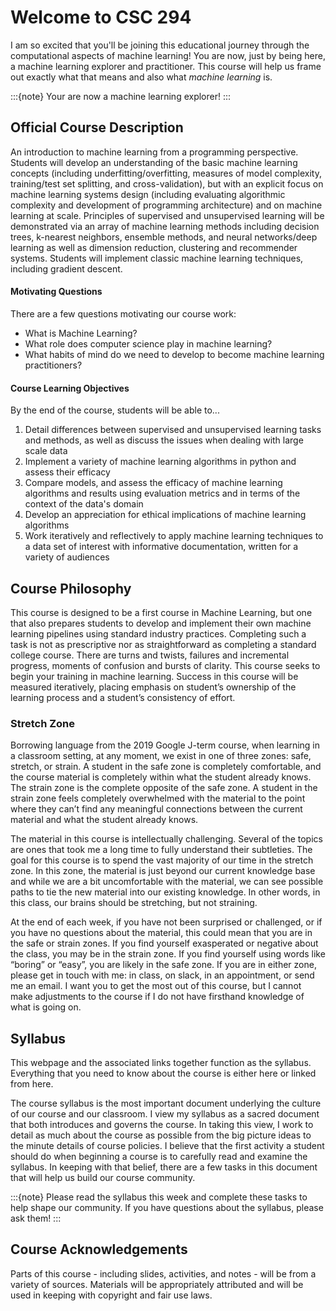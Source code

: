 # Welcome to CSC 294

I am so excited that you'll be joining this educational journey through 
the computational aspects of machine learning! You are now, just by being here, a machine learning explorer and practitioner. This course will 
help us frame out exactly what that means and also what _machine learning_ is. 

:::{note}
Your are now a machine learning explorer! 
:::

## Official Course Description

An introduction to machine learning from a programming perspective. Students will develop an understanding of the basic machine learning concepts (including underfitting/overfitting, measures of model complexity, training/test set splitting, and cross-validation), but with an explicit focus on machine learning systems design (including evaluating algorithmic complexity and development of programming architecture) and on machine learning at scale. Principles of supervised and unsupervised learning will be demonstrated via an array of machine learning methods including decision trees, k-nearest neighbors, ensemble methods, and neural networks/deep learning as well as dimension reduction, clustering and recommender systems. Students will implement classic machine learning techniques, including gradient descent. 

#### Motivating Questions

There are a few questions motivating our course work: 
- What is Machine Learning?   
- What role does computer science play in machine learning?  
- What habits of mind do we need to develop to become machine learning practitioners?   


#### Course Learning Objectives

By the end of the course, students will be able to...
1. Detail differences between supervised and unsupervised learning tasks and methods, as well as discuss the issues when dealing with large scale data    
2. Implement a variety of machine learning algorithms in python and assess their efficacy   
3. Compare models, and assess the efficacy of machine learning algorithms and results using evaluation metrics and in terms of the context of the data's domain    
4. Develop an appreciation for ethical implications of machine learning algorithms   
5. Work iteratively and reflectively to apply machine learning techniques to a data set of interest with informative documentation, written for a variety of audiences 

## Course Philosophy

This course is designed to be a first course in Machine Learning, but one that also prepares students to develop and implement their own machine learning pipelines using standard industry practices. Completing such a task is not as prescriptive nor as straightforward as completing a standard college course. There are turns and twists, failures and incremental progress, moments of confusion and bursts of clarity. This course seeks to begin your training in machine learning. Success in this course will be measured iteratively, placing emphasis on student’s ownership of the learning process and a student’s consistency of effort. 


### Stretch Zone

Borrowing language from the 2019 Google J-term course, when learning in a 
classroom setting, at any moment, we exist in one of three zones: safe, 
stretch, or strain. A student in the safe zone is completely comfortable, and 
the course material is completely within what the student already knows. The 
strain zone is the complete opposite of the safe zone. A student in the strain 
zone feels completely overwhelmed with the material to the point where they 
can’t find any meaningful connections between the current material and what 
the student already knows. 

The material in this course is intellectually challenging. Several of the 
topics are ones that took me a long time to fully understand their subtleties. The goal for this course is to spend the vast majority of our time in the stretch zone. In this 
zone, the material is just beyond our current knowledge base and while we are 
a bit uncomfortable with the material, we can see possible paths to tie the 
new material into our existing knowledge. In other words, in this class, our 
brains should be stretching, but not straining. 

At the end of each week, if you have not been surprised or challenged, or if 
you have no questions about the material, this could mean that you are in the 
safe or strain zones. If you find yourself exasperated or negative about the 
class, you may be in the strain zone. If you find yourself using words like 
“boring” or “easy”, you are likely in the safe zone. If you are in either 
zone, please get in touch with me: in class, on slack, in an appointment, or 
send me an email. I want you to get the most out of this course, but I cannot 
make adjustments to the course if I do not have firsthand knowledge of what is 
going on.


## Syllabus 

This webpage and the associated links together function as the syllabus. 
Everything that you need to know about the course is either here or linked from here. 

The course syllabus is the most important document underlying the culture of 
our course and our classroom. I view my syllabus as a sacred document that 
both introduces and governs the course. In taking this view, I work to detail 
as much about the course as possible from the big picture ideas to the minute 
details of course policies. I believe that the first activity a student should 
do when beginning a course is to carefully read and examine the syllabus. In 
keeping with that belief, there are a few tasks in this document that will 
help us build our course community. 

:::{note}
Please read the syllabus this week and complete these tasks to help shape our community. If you have questions about the syllabus, please ask them!
:::

## Course Acknowledgements 

Parts of this course - including slides, activities, and notes - will be from a variety of sources. Materials will be appropriately attributed and will be used in keeping with copyright and fair use laws. 